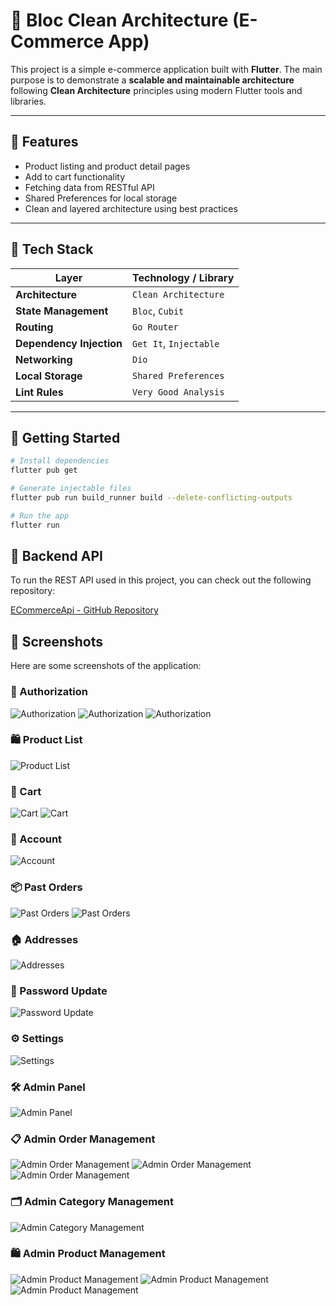 # 🛒 Bloc Clean Architecture (E-Commerce App)

This project is a simple e-commerce application built with **Flutter**. The main purpose is to demonstrate a **scalable and maintainable architecture** following **Clean Architecture** principles using modern Flutter tools and libraries.

---

## 🚀 Features

- Product listing and product detail pages
- Add to cart functionality
- Fetching data from RESTful API
- Shared Preferences for local storage
- Clean and layered architecture using best practices

---

## 🧰 Tech Stack

| Layer                    | Technology / Library   |
| ------------------------ | ---------------------- |
| **Architecture**         | `Clean Architecture`   |
| **State Management**     | `Bloc`, `Cubit`        |
| **Routing**              | `Go Router`            |
| **Dependency Injection** | `Get It`, `Injectable` |
| **Networking**           | `Dio`                  |
| **Local Storage**        | `Shared Preferences`   |
| **Lint Rules**           | `Very Good Analysis`   |

---

## 🧪 Getting Started

```bash
# Install dependencies
flutter pub get

# Generate injectable files
flutter pub run build_runner build --delete-conflicting-outputs

# Run the app
flutter run
```

## 🔗 Backend API

To run the REST API used in this project, you can check out the following repository:

[ECommerceApi - GitHub Repository](https://github.com/huseyinozkan/ECommerceApi)

## 📸 Screenshots

Here are some screenshots of the application:

### 🔐 Authorization

![Authorization](images/screen_1.png)
![Authorization](images/screen_2.png)
![Authorization](images/screen_3.png)

### 🛍️ Product List

![Product List](images/screen_4.png)

### 🛒 Cart

![Cart](images/screen_5.png)
![Cart](images/screen_6.png)

### 👤 Account

![Account](images/screen_7.png)

### 📦 Past Orders

![Past Orders](images/screen_8.png)
![Past Orders](images/screen_9.png)

### 🏠 Addresses

![Addresses](images/screen_10.png)

### 🔐 Password Update

![Password Update](images/screen_11.png)

### ⚙️ Settings

![Settings](images/screen_12.png)

### 🛠️ Admin Panel

![Admin Panel](images/screen_13.png)

### 📋 Admin Order Management

![Admin Order Management](images/screen_14.png)
![Admin Order Management](images/screen_15.png)
![Admin Order Management](images/screen_16.png)

### 🗂️ Admin Category Management

![Admin Category Management](images/screen_17.png)

### 🛍️ Admin Product Management

![Admin Product Management](images/screen_18.png)
![Admin Product Management](images/screen_19.png)
![Admin Product Management](images/screen_20.png)
